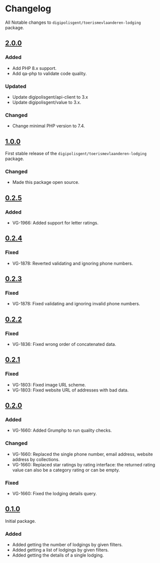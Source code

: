 # Changelog

All Notable changes to `digipolisgent/toerismevlaanderen-lodging` package.

## [2.0.0]

### Added

- Add PHP 8.x support.
- Add qa-php to validate code quality.

### Updated

- Update digipolisgent/api-client to 3.x
- Update digipolisgent/value to 3.x.

### Changed

- Change minimal PHP version to 7.4.

## [1.0.0]

First stable release of the `digipolisgent/toerismevlaanderen-lodging` package.

### Changed

* Made this package open source.

## [0.2.5]

### Added

* VG-1966: Added support for letter ratings.

## [0.2.4]

### Fixed

* VG-1878: Reverted validating and ignoring phone numbers.

## [0.2.3]

### Fixed

* VG-1878: Fixed validating and ignoring invalid phone numbers.

## [0.2.2]

### Fixed

* VG-1836: Fixed wrong order of concatenated data.

## [0.2.1]

### Fixed

* VG-1803: Fixed image URL scheme.
* VG-1803: Fixed website URL of addresses with bad data.

## [0.2.0]

### Added

* VG-1660: Added Grumphp to run quality checks.

### Changed

* VG-1660: Replaced the single phone number, email address, website address by
  collections.
* VG-1660: Replaced star ratings by rating interface: the returned rating value
  can also be a category rating or can be empty.

### Fixed

* VG-1660: Fixed the lodging details query.

## [0.1.0]

Initial package.

### Added

* Added getting the number of lodgings by given filters.
* Added getting a list of lodgings by given filters.
* Added getting the details of a single lodging.

[2.0.0]: https://github.com/district09/php_package_dg-toerismevlaanderen-lodging/compare/1.0.0...2.0.0
[1.0.0]: https://github.com/district09/php_package_dg-toerismevlaanderen-lodging/compare/0.2.5...1.0.0
[0.2.5]: https://github.com/district09/php_package_dg-toerismevlaanderen-lodging/compare/0.2.4...0.2.5
[0.2.4]: https://github.com/district09/php_package_dg-toerismevlaanderen-lodging/compare/0.2.3...0.2.4
[0.2.3]: https://github.com/district09/php_package_dg-toerismevlaanderen-lodging/compare/0.2.2...0.2.3
[0.2.2]: https://github.com/district09/php_package_dg-toerismevlaanderen-lodging/compare/0.2.1...0.2.2
[0.2.1]: https://github.com/district09/php_package_dg-toerismevlaanderen-lodging/compare/0.2.0...0.2.1
[0.2.0]: https://github.com/district09/php_package_dg-toerismevlaanderen-lodging/compare/0.1.0...0.2.0
[0.1.0]: https://github.com/district09/php_package_dg-toerismevlaanderen-lodging/releases/tag/0.1.0
[Unreleased]: https://github.com/district09/php_package_dg-toerismevlaanderen-lodging/compare/main...develop
